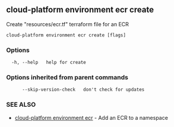 ## cloud-platform environment ecr create

Create "resources/ecr.tf" terraform file for an ECR

```
cloud-platform environment ecr create [flags]
```

### Options

```
  -h, --help   help for create
```

### Options inherited from parent commands

```
      --skip-version-check   don't check for updates
```

### SEE ALSO

* [cloud-platform environment ecr](cloud-platform_environment_ecr.md)	 - Add an ECR to a namespace

